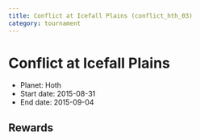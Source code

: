 ```yaml
---
title: Conflict at Icefall Plains (conflict_hth_03)
category: tournament
---
```

# Conflict at Icefall Plains

  * Planet: Hoth
  * Start date: 2015-08-31
  * End date: 2015-09-04

## Rewards

